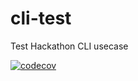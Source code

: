 # cli-test
Test Hackathon CLI usecase

[![codecov](https://codecov.io/gh/anuruddhal/cli-test/branch/main/graph/badge.svg?token=TS5M33ZB4U)](https://codecov.io/gh/anuruddhal/cli-test)